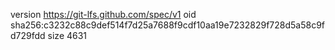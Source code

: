 version https://git-lfs.github.com/spec/v1
oid sha256:c3232c88c9def514f7d25a7688f9cdf10aa19e7232829f728d5a58c9fd729fdd
size 4631
